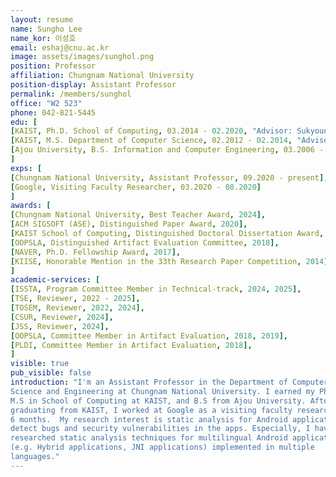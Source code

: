 ```yaml
---
layout: resume
name: Sungho Lee
name_kor: 이성호
email: eshaj@cnu.ac.kr
image: assets/images/sunghol.png
position: Professor
affiliation: Chungnam National University
position-display: Assistant Professor
permalink: /members/sunghol
office: "W2 523"
phone: 042-821-5445
edu: [
[KAIST, Ph.D. School of Computing, 03.2014 - 02.2020, "Advisor: Sukyoung Ryu"],
[KAIST, M.S. Department of Computer Science, 02.2012 - 02.2014, "Advisor: Taisook Han"],
[Ajou University, B.S. Information and Computer Engineering, 03.2006 - 02.2012]
]
exps: [
[Chungnam National University, Assistant Professor, 09.2020 - present],
[Google, Visiting Faculty Researcher, 03.2020 - 08.2020]
]
awards: [
[Chungnam National University, Best Teacher Award, 2024],
[ACM SIGSOFT (ASE), Distinguished Paper Award, 2020],
[KAIST School of Computing, Distinguished Doctoral Dissertation Award, 2020],
[OOPSLA, Distinguished Artifact Evaluation Committee, 2018],
[NAVER, Ph.D. Fellowship Award, 2017],
[KIISE, Honorable Mention in the 33th Research Paper Competition, 2014],
]
academic-services: [
[ISSTA, Program Committee Member in Technical-track, 2024, 2025],
[TSE, Reviewer, 2022 - 2025],
[TOSEM, Reviewer, 2022, 2024],
[CSUR, Reviewer, 2024],
[JSS, Reviewer, 2024],
[OOPSLA, Committee Member in Artifact Evaluation, 2018, 2019],
[PLDI, Committee Member in Artifact Evaluation, 2018],
]
visible: true
pub_visible: false
introduction: "I'm an Assistant Professor in the Department of Computer
Science and Engineering at Chungnam National University. I earned my Ph.D. and
M.S in School of Computing at KAIST, and B.S from Ajou University. After
graduating from KAIST, I worked at Google as a visiting faculty researcher for
6 months.  My research interest is static analysis for Android applications to
detect bugs and security vulnerabilities in the apps. Especially, I have
researched static analysis techniques for multilingual Android applications
(e.g. Hybrid applications, JNI applications) implemented in multiple
languages."
---
```




